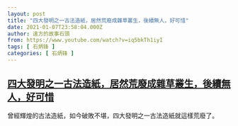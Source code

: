 ```yaml
---
layout: post
title: "四大發明之一古法造紙，居然荒廢成雜草叢生，後續無人，好可惜"
date: 2021-01-07T23:58:04.000Z
author: 遠方的故事石頭
from: https://www.youtube.com/watch?v=iq5bkTh1iyI
tags: [ 石炳锋 ]
categories: [ 石炳锋 ]
---
```

<!--1610063884000-->
[四大發明之一古法造紙，居然荒廢成雜草叢生，後續無人，好可惜](https://www.youtube.com/watch?v=iq5bkTh1iyI)
------

<div>
曾經輝煌的古法造紙，如今破敗不堪，四大發明之一古法造紙就這樣荒廢了。
</div>
